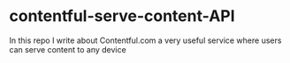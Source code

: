 # contentful-serve-content-API
In this repo I write about Contentful.com a very useful service where users can serve content to any device
